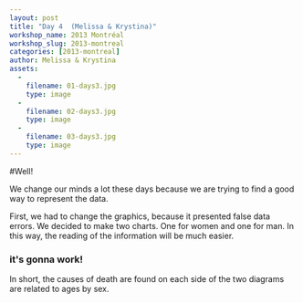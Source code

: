 ```yaml
---
layout: post
title: "Day 4  (Melissa & Krystina)"
workshop_name: 2013 Montréal
workshop_slug: 2013-montreal
categories: [2013-montreal]
author: Melissa & Krystina 
assets:
  -
    filename: 01-days3.jpg
    type: image
  -
    filename: 02-days3.jpg
    type: image
  -
    filename: 03-days3.jpg
    type: image
---
```

#Well!

We change our minds a lot these days because we are trying to find a good way to represent the data. 

First, we had to change the graphics, because it presented false data errors. We decided to make two charts. One for women and one for man. In this way, the reading of the information will be much easier. 

### it's gonna work!

In short, the causes of death are found on each side of the two diagrams are related to ages by sex. 
